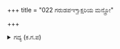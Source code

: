 +++
title = "022 ಗರುಡಪಞ್ಚಾಕ್ಷರಿಯ ಮನ್ತ್ರೋ"

+++

<details><summary>ಗದ್ಯ (ಕ.ಗ.ಪ) </summary>

22. ಭೀಮಸೇನ ಮೊದಲಾದವರು, ಗರುಡ ಪಂಚಾಕ್ಷರಿ ಮಂತ್ರವನ್ನು ಉಚ್ಚರಿಸುತ್ತಾ, ನಾಗ ಶಕ್ತಿಯ ಪರಿಣಾಮವನ್ನು ದೂರ ಮಾಡುವ ಉಂಗುರಗಳನ್ನು ಧರಿಸಿದರು, ಮಂತ್ರ ಪೂರಿತವಾದ ರಕ್ಷಾಯಂತ್ರಗಳನ್ನು ಕಟ್ಟಿಕೊಂಡರು, ಮರಕತದ ಗುಳಿಗೆಗಳನ್ನು ತೆಗೆದುಕೊಂಡು ವಿಷ ಸಂಹಾರ ಮಾಡುವ ವಿವಿಧ ಉಪಾಯಗಳನ್ನು ಕೈಗೊಂಡು ದುಃಖಿತರಾಗಿ ನಿಂತರು.
</details>
